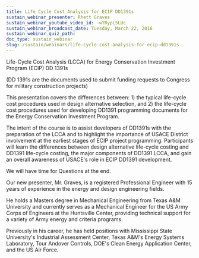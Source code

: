 ```yaml
---
title: Life Cycle Cost Analysis for ECIP DD1391s
sustain_webinar_presenter: Rhett Graves
sustain_webinar_youtube_video_id: -wYRypL5LUc
sustain_webinar_broadcast_date: Tuesday, March 22, 2016
sustain_webinar_quiz_path:
doc_type: sustain_webinar
slug: /sustain/webinars/life-cycle-cost-analysis-for-ecip-dd1391s
---
```


Life-Cycle Cost Analysis (LCCA) for Energy Conservation Investment Program (ECIP) DD 1391s

(DD 1391s are the documents used to submit funding requests to Congress for military construction projects)

This presentation covers the differences between: 1) the typical life-cycle cost procedures used in design alternative selection, and 2) the life-cycle cost procedures used for developing DD1391 programming documents for the Energy Conservation Investment Program.

The intent of the course is to assist developers of DD1391s with the preparation of the LCCA and to highlight the importance of USACE District involvement at the earliest stages of ECIP project programming. Participants will learn the differences between design alternative life-cycle costing and DD1391 life-cycle costing, the major components of DD1391 LCCA, and gain an overall awareness of USACE's role in ECIP DD1391 development.

We will have time for Questions at the end.

Our new presenter, Mr. Graves, is a registered Professional Engineer with 15 years of experience in the energy and design engineering fields.

He holds a Masters degree in Mechanical Engineering from Texas A&M University and currently serves as a Mechanical Engineer for the US Army Corps of Engineers at the Huntsville Center, providing technical support for a variety of Army energy and criteria programs.

Previously in his career, he has held positions with Mississippi State University's Industrial Assessment Center, Texas A&M's Energy Systems Laboratory, Tour Andover Controls, DOE's Clean Energy Application Center, and the US Air Force.
